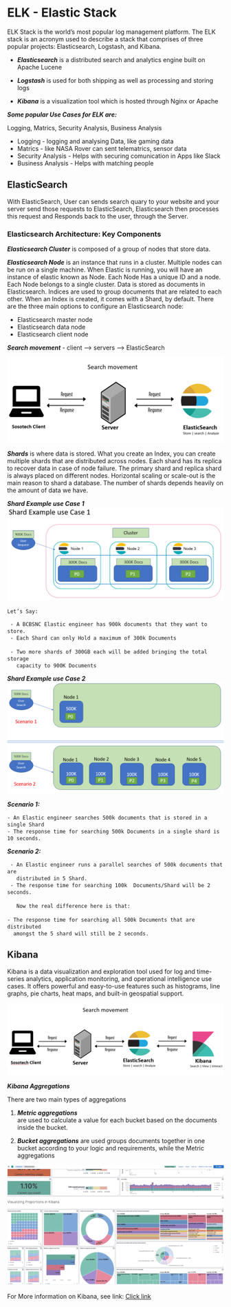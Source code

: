 # ELK - Elastic Stack

ELK Stack is the world’s most popular log management platform.
The ELK stack is an acronym used to describe a stack that comprises 
of three popular projects: Elasticsearch, Logstash, and Kibana. 

 - ***Elasticsearch***
   is a distributed search and analytics engine built on Apache Lucene

 - ***Logstash***
   is used for both shipping as well as processing and storing logs

 - ***Kibana***
   is a visualization tool which is hosted through Nginx or Apache

 ***Some popular Use Cases for ELK are:***

Logging, Matrics, Security Analysis, Business Analysis
 -  Logging - logging and analysing Data, like gaming data
 -  Matrics - like NASA Rover can sent telematrics, sensor data
 -  Security Analysis - Helps with securing comunication in Apps like Slack
 -  Business Analysis - Helps with matching people

## ElasticSearch

With ElasticSearch, User can sends search quary to your website and your 
server send those requests to ElasticSearch, Elasticsearch then processes 
this request and Responds back to the user, through the Server.

### Elasticsearch Architecture: Key Components
 
***Elasticsearch Cluster***
 is composed of a group of nodes that store data.

***Elasticsearch Node***
 is an instance that runs in a cluster. Multiple nodes can be run on a 
 single machine. When Elastic is running, you will have an instance of 
 elastic known as Node. Each Node Has a unique ID and a node. Each Node 
 belongs to a single cluster. Data is stored as documents in Elasticsearch.
 Indices are used to group documents that are related to each other. 
 When an Index is created, it comes with a Shard, by default. 
 There are the three main options to configure an Elasticsearch node:

  - Elasticsearch master node
  - Elasticsearch data node
  - Elasticsearch client node

  ***Search movement*** - client --> servers --> ElasticSearch

 ![elastic1](photos/elastic1.png)

  ***Shards***
  is where data is stored. What you create an Index, you can create multiple 
  shards that are distributed across nodes. Each shard has its replica to 
  recover data in case of node failure. The primary shard and replica shard is 
  always placed on different nodes. Horizontal scaling or scale-out is the main 
  reason to shard a database. The number of shards depends heavily on the 
  amount of data we have.

  ***Shard Example use Case 1***
   ![elastic2](photos/elastic3.png)

    Let’s Say:

  ```
   - A BCBSNC Elastic engineer has 900k documents that they want to store. 
   - Each Shard can only Hold a maximum of 300k Documents

   - Two more shards of 300GB each will be added bringing the total storage 
     capacity to 900K Documents
  ```


  ***Shard Example use Case 2***
   ![elastic3](photos/elastic4.png)

   ***Scenario 1:***

   ```
   - An Elastic engineer searches 500k documents that is stored in a single Shard 
   - The response time for searching 500k Documents in a single shard is 10 seconds.
  ```

   ***Scenario 2:***

  ```
   - An Elastic engineer runs a parallel searches of 500k documents that are 
     distributed in 5 Shard.
   - The response time for searching 100k  Documents/Shard will be 2 seconds.

     Now the real difference here is that:

  - The response time for searching all 500k Documents that are distributed 
    amongst the 5 shard will still be 2 seconds.
  ```

 
## Kibana

 Kibana is a data visualization and exploration tool used for log and time-series 
 analytics, application monitoring, and operational intelligence use cases. 
 It offers powerful and easy-to-use features such as histograms, line graphs, 
 pie charts, heat maps, and built-in geospatial support.

  ![kibana1](photos/kibana1.png)

   ***Kibana Aggregations***

   There are two main types of aggregations 
   
   1. ***Metric aggregations***  
     are used to calculate a value for each bucket based on the 
     documents inside the bucket.

   2. ***Bucket aggregations***
     are used groups documents together in one bucket according to your logic 
     and requirements, while the Metric aggregations 

  ![kibana1](photos/kibana2.png)
  
   For More information on Kibana, see link: [Click link](https://logz.io/blog/kibana-tutorial-2/#kibanaaggregations)
